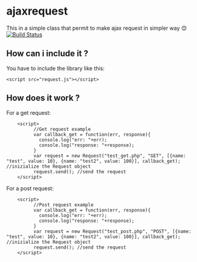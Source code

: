 # ajaxrequest
This in a simple class that permit to make ajax request in simpler way :blush: [![Build Status](https://camo.githubusercontent.com/cfcaf3a99103d61f387761e5fc445d9ba0203b01/68747470733a2f2f7472617669732d63692e6f72672f6477796c2f657374612e7376673f6272616e63683d6d6173746572)]()
## How can i include it ?
You have to include the library like this:
```
<script src="request.js"></script>
```
## How does it work ?
For a get request:
```
    <script>
          //Get request example
          var callback_get = function(err, response){
            console.log("err: "+err);
            console.log("response: "+response);
          }
          var request = new Request("test_get.php", "GET", [{name: "test", value: 10}, {name: "test2", value: 100}], callback_get); //inizialize the Request object
          request.send(); //send the request
    </script>
```
For a post request:
```
    <script>
          //Post request example
          var callback_get = function(err, response){
            console.log("err: "+err);
            console.log("response: "+response);
          }
          var request = new Request("test_post.php", "POST", [{name: "test", value: 10}, {name: "test2", value: 100}], callback_get); //inizialize the Request object
          request.send(); //send the request
    </script>
```